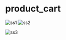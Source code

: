 # product_cart


![ss1](https://github.com/Rabby3075/product_cart/assets/65245815/196e17f3-2455-43c0-9586-8f832673e17b)
![ss2](https://github.com/Rabby3075/product_cart/assets/65245815/a891c351-5dba-4939-be20-9b7538cadae5)

![ss3](https://github.com/Rabby3075/product_cart/assets/65245815/8fb1a075-56ff-43b1-ab9b-1aacf162556e)
